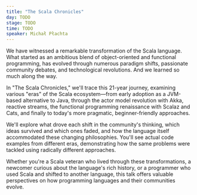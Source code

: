 ```yaml
---
title: "The Scala Chronicles"
day: TODO
stage: TODO
time: TODO
speaker: Michał Płachta
---
```


We have witnessed a remarkable transformation of the Scala language. What started as an ambitious blend of object-oriented and functional programming, has evolved through numerous paradigm shifts, passionate community debates, and technological revolutions. And we learned so much along the way.

In "The Scala Chronicles," we'll trace this 21-year journey, examining various "eras" of the Scala ecosystem—from early adoption as a JVM-based alternative to Java, through the actor model revolution with Akka, reactive streams, the functional programming renaissance with Scalaz and Cats, and finally to today's more pragmatic, beginner-friendly approaches.

We'll explore what drove each shift in the community's thinking, which ideas survived and which ones faded, and how the language itself accommodated these changing philosophies. You'll see actual code examples from different eras, demonstrating how the same problems were tackled using radically different approaches.

Whether you're a Scala veteran who lived through these transformations, a newcomer curious about the language's rich history, or a programmer who used Scala and shifted to another language, this talk offers valuable perspectives on how programming languages and their communities evolve.
    
